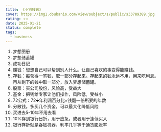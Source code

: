 ```yaml
---
title: 《小狗钱钱》
cover: https://img1.doubanio.com/view/subject/s/public/s33789389.jpg
rating: ⭐⭐
date: 2025-01-21
status: complete
tags:
  - business
---
```


1. 梦想图册
2. 梦想储蓄罐
3. 成功日记
4. 赚钱：想想自己可以帮到别人什么。让自己喜欢的事变得能赚钱。
5. 存钱：每获得一笔钱，取一部分存起来。存起来的钱永远不用，用来吃利息。再从剩下的钱中取一部分，放入梦想储蓄罐。
6. 股票：买公司股份，风险高，受益大
7. 基金：把钱给专家让他们操作，风险低，受益小
8. 72公式：72➗年利润百分比=钱翻一倍所要的年数
9. 分散钱，多买几个资金，可以最大化降低风险
10. 买进去5-10年不用去看
11. 10%存到银行日折，用于应急，或者用于逢低买入
12. 银行存折就是吞钱机器，利率几乎等于通货膨胀率